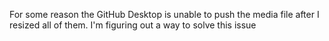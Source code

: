For some reason the GitHub Desktop is unable to push the media file after I resized all of them. I'm figuring out a way to solve this issue

